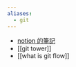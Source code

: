 ```yaml
---
aliases:
  - git
---
```


- [notion 的筆記](https://www.notion.so/nture4388/Git-2802fbda2aad4bb586ce5079f05b4d73?pvs=4)
- [[git tower]]
- [[what is git flow]]
